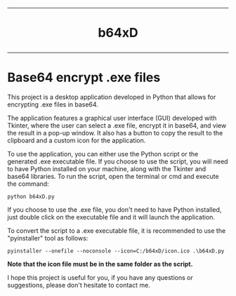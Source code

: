 <hr><h1>
<p align="center">
b64xD
</p>
<hr>

# **Base64 encrypt .exe files**

This project is a desktop application developed in Python that allows for encrypting .exe files in base64.

The application features a graphical user interface (GUI) developed with Tkinter, where the user can select a .exe file, encrypt it in base64, and view the result in a pop-up window. It also has a button to copy the result to the clipboard and a custom icon for the application.

To use the application, you can either use the Python script or the generated .exe executable file. If you choose to use the script, you will need to have Python installed on your machine, along with the Tkinter and base64 libraries. To run the script, open the terminal or cmd and execute the command:
```
python b64xD.py
```
If you choose to use the .exe file, you don't need to have Python installed, just double click on the executable file and it will launch the application.

To convert the script to a .exe executable file, it is recommended to use the "pyinstaller" tool as follows:
```
pyinstaller --onefile --noconsole --icon=C:/b64xD/icon.ico .\b64xD.py
```
**Note that the icon file must be in the same folder as the script.**

I hope this project is useful for you, if you have any questions or suggestions, please don't hesitate to contact me.
